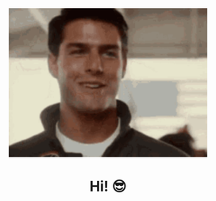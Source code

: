 <div align="center">
  <img src="https://github.com/LucasBressanc/LucasBressanc/blob/main/mav.gif" width="400"/>
<div align="center">
  <h1>Hi! 😎</h1>
